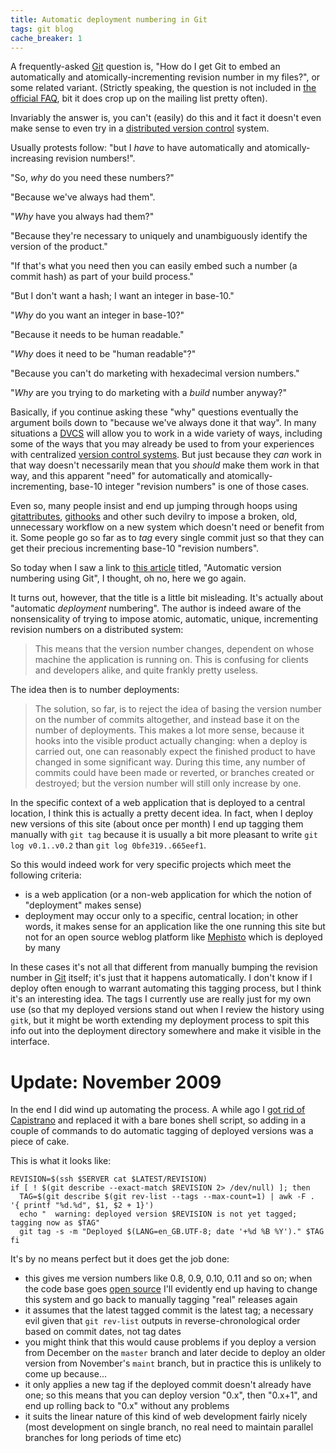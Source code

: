 ```yaml
---
title: Automatic deployment numbering in Git
tags: git blog
cache_breaker: 1
---
```


A frequently-asked [Git](/wiki/Git) question is, "How do I get Git to embed an automatically and atomically-incrementing revision number in my files?", or some related variant. (Strictly speaking, the question is not included in [the official FAQ](http://git.or.cz/gitwiki/GitFaq), bit it does crop up on the mailing list pretty often).

Invariably the answer is, you can't (easily) do this and it fact it doesn't even make sense to even try in a [distributed version control](/wiki/distributed_version_control) system.

Usually protests follow: "but I *have* to have automatically and atomically-increasing revision numbers!".

"So, *why* do you need these numbers?"

"Because we've always had them".

"*Why* have you always had them?"

"Because they're necessary to uniquely and unambiguously identify the version of the product."

"If that's what you need then you can easily embed such a number (a commit hash) as part of your build process."

"But I don't want a hash; I want an integer in base-10."

"*Why* do you want an integer in base-10?"

"Because it needs to be human readable."

"*Why* does it need to be "human readable"?"

"Because you can't do marketing with hexadecimal version numbers."

"*Why* are you trying to do marketing with a *build* number anyway?"

Basically, if you continue asking these "why" questions eventually the argument boils down to "because we've always done it that way". In many situations a [DVCS](/wiki/DVCS) will allow you to work in a wide variety of ways, including some of the ways that you may already be used to from your experiences with centralized [version control systems](/wiki/version_control_systems). But just because they *can* work in that way doesn't necessarily mean that you *should* make them work in that way, and this apparent "need" for automatically and atomically-incrementing, base-10 integer "revision numbers" is one of those cases.

Even so, many people insist and end up jumping through hoops using [gitattributes](http://www.kernel.org/pub/software/scm/git/docs/gitattributes.html), [githooks](http://www.kernel.org/pub/software/scm/git-core/docs/githooks.html) and other such devilry to impose a broken, old, unnecessary workflow on a new system which doesn't need or benefit from it. Some people go so far as to *tag* every single commit just so that they can get their precious incrementing base-10 "revision numbers".

So today when I saw a link to [this article](http://blog.rfwatson.net/2009/06/03/automatic-version-numbering-using-git/) titled, "Automatic version numbering using Git", I thought, oh no, here we go again.

It turns out, however, that the title is a little bit misleading. It's actually about "automatic *deployment* numbering". The author is indeed aware of the nonsensicality of trying to impose atomic, automatic, unique, incrementing revision numbers on a distributed system:

> This means that the version number changes, dependent on whose machine the application is running on. This is confusing for clients and developers alike, and quite frankly pretty useless.

The idea then is to number deployments:

> The solution, so far, is to reject the idea of basing the version number on the number of commits altogether, and instead base it on the number of deployments. This makes a lot more sense, because it hooks into the visible product actually changing: when a deploy is carried out, one can reasonably expect the finished product to have changed in some significant way. During this time, any number of commits could have been made or reverted, or branches created or destroyed; but the version number will still only increase by one.

In the specific context of a web application that is deployed to a central location, I think this is actually a pretty decent idea. In fact, when I deploy new versions of this site (about once per month) I end up tagging them manually with `git tag` because it is usually a bit more pleasant to write `git log v0.1..v0.2` than `git log 0bfe319..665eef1`.

So this would indeed work for very specific projects which meet the following criteria:

-   is a web application (or a non-web application for which the notion of "deployment" makes sense)
-   deployment may occur only to a specific, central location; in other words, it makes sense for an application like the one running this site but not for an open source weblog platform like [Mephisto](http://mephistoblog.com/) which is deployed by many

In these cases it's not all that different from manually bumping the revision number in [Git](/wiki/Git) itself; it's just that it happens automatically. I don't know if I deploy often enough to warrant automating this tagging process, but I think it's an interesting idea. The tags I currently use are really just for my own use (so that my deployed versions stand out when I review the history using `gitk`, but it might be worth extending my deployment process to spit this info out into the deployment directory somewhere and make it visible in the interface.

# Update: November 2009

In the end I did wind up automating the process. A while ago I [got rid of Capistrano](/blog/getting-rid-of-capistrano) and replaced it with a bare bones shell script, so adding in a couple of commands to do automatic tagging of deployed versions was a piece of cake.

This is what it looks like:

    REVISION=$(ssh $SERVER cat $LATEST/REVISION)
    if [ ! $(git describe --exact-match $REVISION 2> /dev/null) ]; then
      TAG=$(git describe $(git rev-list --tags --max-count=1) | awk -F . '{ printf "%d.%d", $1, $2 + 1}')
      echo "  warning: deployed version $REVISION is not yet tagged; tagging now as $TAG"
      git tag -s -m "Deployed $(LANG=en_GB.UTF-8; date '+%d %B %Y')." $TAG
    fi

It's by no means perfect but it does get the job done:

-   this gives me version numbers like 0.8, 0.9, 0.10, 0.11 and so on; when the code base goes [open source](/wiki/open_source) I'll evidently end up having to change this system and go back to manually tagging "real" releases again
-   it assumes that the latest tagged commit is the latest tag; a necessary evil given that `git rev-list` outputs in reverse-chronological order based on commit dates, not tag dates
-   you might think that this would cause problems if you deploy a version from December on the `master` branch and later decide to deploy an older version from November's `maint` branch, but in practice this is unlikely to come up because...
-   it only applies a new tag if the deployed commit doesn't already have one; so this means that you can deploy version "0.x", then "0.x+1", and end up rolling back to "0.x" without any problems
-   it suits the linear nature of this kind of web development fairly nicely (most development on single branch, no real need to maintain parallel branches for long periods of time etc)
